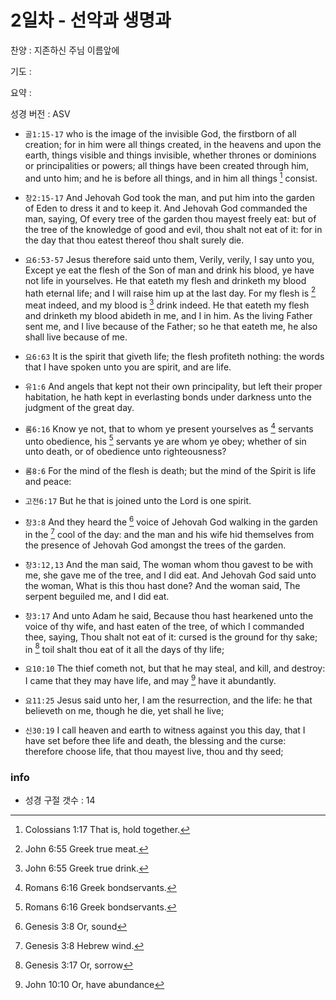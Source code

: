 # 2일차 - 선악과 생명과

찬양 : 지존하신 주님 이름앞에

기도 : 

요약 : 

성경 버전 : ASV

- `골1:15-17` who is the image of the invisible God, the firstborn of all creation; for in him were all things created, in the heavens and upon the earth, things visible and things invisible, whether thrones or dominions or principalities or powers; all things have been created through him, and unto him; and he is before all things, and in him all things [^Col1:17a] consist.
[^Col1:17a]: Colossians 1:17 That is, hold together. 


- `창2:15-17` And Jehovah God took the man, and put him into the garden of Eden to dress it and to keep it. And Jehovah God commanded the man, saying, Of every tree of the garden thou mayest freely eat: but of the tree of the knowledge of good and evil, thou shalt not eat of it: for in the day that thou eatest thereof thou shalt surely die.

- `요6:53-57` Jesus therefore said unto them, Verily, verily, I say unto you, Except ye eat the flesh of the Son of man and drink his blood, ye have not life in yourselves. He that eateth my flesh and drinketh my blood hath eternal life; and I will raise him up at the last day. For my flesh is [^John6:55a] meat indeed, and my blood is [^John6:55b] drink indeed. He that eateth my flesh and drinketh my blood abideth in me, and I in him. As the living Father sent me, and I live because of the Father; so he that eateth me, he also shall live because of me.
[^John6:55a]: John 6:55 Greek true meat. 
[^John6:55b]: John 6:55 Greek true drink. 


- `요6:63` It is the spirit that giveth life; the flesh profiteth nothing: the words that I have spoken unto you are spirit, and are life.

- `유1:6` And angels that kept not their own principality, but left their proper habitation, he hath kept in everlasting bonds under darkness unto the judgment of the great day.

- `롬6:16` Know ye not, that to whom ye present yourselves as [^Rom6:16a] servants unto obedience, his [^Rom6:16b] servants ye are whom ye obey; whether of sin unto death, or of obedience unto righteousness?
[^Rom6:16a]: Romans 6:16 Greek bondservants. 
[^Rom6:16b]: Romans 6:16 Greek bondservants. 


- `롬8:6` For the mind of the flesh is death; but the mind of the Spirit is life and peace:

- `고전6:17` But he that is joined unto the Lord is one spirit.

- `창3:8` And they heard the [^Gen3:8a] voice of Jehovah God walking in the garden in the [^Gen3:8b] cool of the day: and the man and his wife hid themselves from the presence of Jehovah God amongst the trees of the garden.
[^Gen3:8a]: Genesis 3:8 Or, sound 
[^Gen3:8b]: Genesis 3:8 Hebrew wind. 


- `창3:12,13` And the man said, The woman whom thou gavest to be with me, she gave me of the tree, and I did eat. And Jehovah God said unto the woman, What is this thou hast done? And the woman said, The serpent beguiled me, and I did eat.

- `창3:17` And unto Adam he said, Because thou hast hearkened unto the voice of thy wife, and hast eaten of the tree, of which I commanded thee, saying, Thou shalt not eat of it: cursed is the ground for thy sake; in [^Gen3:17a] toil shalt thou eat of it all the days of thy life;
[^Gen3:17a]: Genesis 3:17 Or, sorrow 


- `요10:10` The thief cometh not, but that he may steal, and kill, and destroy: I came that they may have life, and may [^John10:10a] have it abundantly.
[^John10:10a]: John 10:10 Or, have abundance 


- `요11:25` Jesus said unto her, I am the resurrection, and the life: he that believeth on me, though he die, yet shall he live;

- `신30:19` I call heaven and earth to witness against you this day, that I have set before thee life and death, the blessing and the curse: therefore choose life, that thou mayest live, thou and thy seed;

### info

- 성경 구절 갯수 : 14